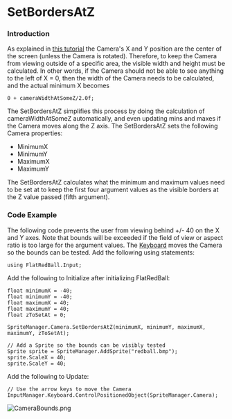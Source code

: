 # SetBordersAtZ

### Introduction

As explained in [this tutorial](../../../frb/docs/index.php) the Camera's X and Y position are the center of the screen (unless the Camera is rotated). Therefore, to keep the Camera from viewing outside of a specific area, the visible width and height must be calculated. In other words, if the Camera should not be able to see anything to the left of X = 0, then the width of the Camera needs to be calculated, and the actual minimum X becomes

```
0 + cameraWidthAtSomeZ/2.0f;
```

The SetBordersAtZ simplifies this process by doing the calculation of cameraWidthAtSomeZ automatically, and even updating mins and maxes if the Camera moves along the Z axis. The SetBordersAtZ sets the following Camera properties:

* MinimumX
* MinimumY
* MaximumX
* MaximumY

The SetBordersAtZ calculates what the minimum and maximum values need to be set at to keep the first four argument values as the visible borders at the Z value passed (fifth argument).

### Code Example

The following code prevents the user from viewing behind +/- 40 on the X and Y axes. Note that bounds will be exceeded if the field of view or aspect ratio is too large for the argument values. The [Keyboard](../../../frb/docs/index.php) moves the Camera so the bounds can be tested. Add the following using statements:

```
using FlatRedBall.Input;
```

Add the following to Initialize after initializing FlatRedBall:

```
float minimumX = -40;
float minimumY = -40;
float maximumX = 40;
float maximumY = 40;
float zToSetAt = 0;

SpriteManager.Camera.SetBordersAtZ(minimumX, minimumY, maximumX, maximumY, zToSetAt);

// Add a Sprite so the bounds can be visibly tested
Sprite sprite = SpriteManager.AddSprite("redball.bmp");
sprite.ScaleX = 40;
sprite.ScaleY = 40;
```

Add the following to Update:

```
// Use the arrow keys to move the Camera
InputManager.Keyboard.ControlPositionedObject(SpriteManager.Camera);
```

![CameraBounds.png](../../../.gitbook/assets/migrated\_media-CameraBounds.png)
